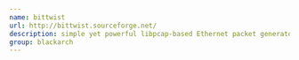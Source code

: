 ```yaml
---
name: bittwist
url: http://bittwist.sourceforge.net/
description: simple yet powerful libpcap-based Ethernet packet generator. It is designed to complement tcpdump, which by itself has done a great job at capturing network traffic. URL : http://bittwist.sourceforge.net/ Groups : blackarch blackarch-sniffer blackarch-networking
group: blackarch
---
```

